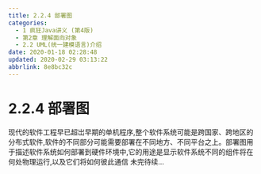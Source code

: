 ```yaml
---
title: 2.2.4 部署图
categories: 
  - 1 疯狂Java讲义 (第4版)
  - 第2章 理解面向对象
  - 2.2 UML(统一建模语言)介绍
date: 2020-01-18 02:28:48
updated: 2020-02-29 03:13:22
abbrlink: 8e8bc32c
---
```

# 2.2.4 部署图
现代的软件工程早已超岀早期的单机程序,整个软件系统可能是跨国家、跨地区的分布式软件,软件的不同部分可能需要部署在不同地方、不同平台之上。部署图用于描述软件系统如何部署到硬件环境中,它的用途是显示软件系统不同的组件将在何处物理运行,以及它们将如何彼此通信
未完待续...
